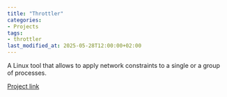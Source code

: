 ```yaml
---
title: "Throttler"
categories:
- Projects
tags:
- throttler
last_modified_at: 2025-05-28T12:00:00+02:00
---
```


A Linux tool that allows to apply network constraints to a single or a group of processes.

[Project link](https://vpalmisano.github.io/throttler/)
